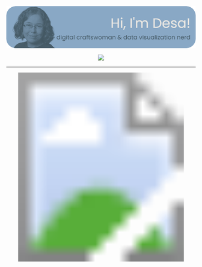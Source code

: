 <a href="https://desamaia.github.io/Portfolio/">
<div align="center"> <img src="https://github.com/DesaMaia/DesaMaia/blob/3393abc8e8f403e531b53f18a4b2e3b7cae898ee/header-updated.png"> </div>
</a>
<p align="center">
  <a href="https://desamaia.github.io/Portfolio/">
    <img src="https://readme-typing-svg.demolab.com/?font=Poppins&size=26&pause=1000&color=435762&center=true&vCenter=true&width=900&height=30&lines=data+visualization+consultant+based+in+Germany;clear+communication+of+data+insights;or+a+more+artistic+approach;stand-out+visuals+for+research+groups+and+data+driven+organisations">
  </a>
</p>
<hr />
<svg version="1.1" xmlns="http://www.w3.org/2000/svg" xmlns:xlink="http://www.w3.org/1999/xlink" viewBox="0 0 600 600">
  <image width="600" height="600" xlink:href="/path/to/image"></image> <a xlink:href="https://www.google.com/webhp?hl=de&amp;tab=Xw">
    <rect x="231" y="254" fill="#fff" opacity="0" width="57" height="64"></rect>
  </a><a xlink:href="https://www.pinterest.de/">
    <rect x="352" y="518" fill="#fff" opacity="0" width="59" height="63"></rect>
  </a>
</svg>

